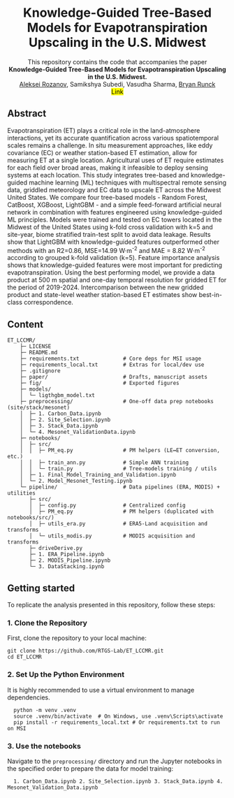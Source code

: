 <h1 align="center"> Knowledge-Guided Tree-Based Models for Evapotranspiration Upscaling in the U.S. Midwest </h1>
<div align="center"> This repository contains the code that accompanies the paper<br><b>Knowledge-Guided Tree-Based Models for Evapotranspiration Upscaling in the U.S. Midwest.</b><br><a href='https://scholar.google.com/citations?user=DyM0AjAAAAAJ&hl=en'>Aleksei Rozanov</a>, 
    Samikshya Subedi, Vasudha Sharma, 
    <a href='https://scholar.google.com/citations?user=O7xJ4mcAAAAJ&hl=en&oi=ao'>Bryan Runck</a><br><mark>Link</mark></div>

<h2>Abstract</h2>
Evapotranspiration (ET) plays a critical role in the land-atmosphere interactions, yet its accurate quantification across various spatiotemporal scales remains a challenge. In situ measurement approaches, like eddy covariance (EC) or weather station-based ET estimation, allow for measuring ET at a single location. Agricultural uses of ET require estimates for each field over broad areas, making it infeasible to deploy sensing systems at each location. This study integrates tree-based and knowledge-guided machine learning (ML) techniques with multispectral remote sensing data, griddled meteorology and EC data to upscale ET across the Midwest United States. We compare four tree-based models - Random Forest, CatBoost, XGBoost, LightGBM - and a simple feed-forward artificial neural network in combination with features engineered using knowledge-guided ML principles. Models were trained and tested on EC towers located in the Midwest of the United States using k-fold cross validation with k=5 and site-year, biome stratified train-test split to avoid data leakage. Results show that LightGBM with knowledge-guided features outperformed other methods with an R2=0.86, MSE=14.99 W·m<sup>-2</sup> and MAE = 8.82 W·m<sup>-2</sup> according to grouped k-fold validation (k=5). Feature importance analysis shows that knowledge-guided features were most important for predicting evapotranspiration. Using the best performing model, we provide a data product at 500 m spatial and one-day temporal resolution for gridded ET for the period of 2019-2024. Intercomparison between the new gridded product and state-level weather station-based ET estimates show best-in-class correspondence. 

<h2>Content</h2>
<code>ET_LCCMR/
    ├─ LICENSE
    ├─ README.md
    ├─ requirements.txt              # Core deps for MSI usage
    ├─ requirements_local.txt        # Extras for local/dev use
    ├─ .gitignore
    ├─ paper/                        # Drafts, manuscript assets
    ├─ fig/                          # Exported figures
    ├─ models/
    │  └─ ligthgbm_model.txt         
    ├─ preprocessing/                # One-off data prep notebooks (site/stack/mesonet)
    │  ├─ 1. Carbon_Data.ipynb
    │  ├─ 2. Site_Selection.ipynb
    │  ├─ 3. Stack_Data.ipynb
    │  └─ 4. Mesonet_ValidationData.ipynb
    ├─ notebooks/
    │  ├─ src/
    │  │  ├─ PM_eq.py                # PM helpers (LE↔ET conversion, etc.)
    │  │  ├─ train_ann.py            # Simple ANN training
    │  │  └─ train.py                # Tree-models training / utils
    │  ├─ 1. Final_Model_Training_and_Validation.ipynb
    │  └─ 2. Model_Mesonet_Testing.ipynb
    └─ pipeline/                     # Data pipelines (ERA, MODIS) + utilities
       ├─ src/
       │  ├─ config.py               # Centralized config
       │  ├─ PM_eq.py                # PM helpers (duplicated with notebooks/src/)
       │  ├─ utils_era.py            # ERA5-Land acquisition and transforms
       │  └─ utils_modis.py          # MODIS acquisition and transforms
       ├─ driveDerive.py             
       ├─ 1. ERA_Pipeline.ipynb
       ├─ 2. MODIS_Pipeline.ipynb
       └─ 3. DataStacking.ipynb
</code>

<h2>Getting started</h2>
To replicate the analysis presented in this repository, follow these steps:

### 1. Clone the Repository
First, clone the repository to your local machine:
```
git clone https://github.com/RTGS-Lab/ET_LCCMR.git
cd ET_LCCMR
```

### 2. Set Up the Python Environment
It is highly recommended to use a virtual environment to manage dependencies.
```
  python -m venv .venv
  source .venv/bin/activate  # On Windows, use .venv\Scripts\activate
  pip install -r requirements_local.txt # Or requirements.txt to run on MSI
```
### 3. Use the notebooks
Navigate to the `preprocessing/` directory and run the Jupyter notebooks in the specified order to prepare the data for model training:

`  1. Carbon_Data.ipynb
 2. Site_Selection.ipynb
 3. Stack_Data.ipynb
 4. Mesonet_Validation_Data.ipynb`





